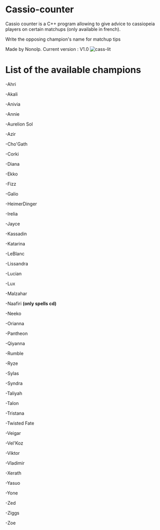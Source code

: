 # Cassio-counter
Cassio counter is a C++ program allowing to give advice to cassiopeia players on certain matchups (only available in french). 

Write the opposing champion's name for matchup tips

Made by Nonolp.
Current version : V1.0
![cass-lit](https://github.com/Nonolp/Cassio-counter/assets/78102501/4dbfee18-c049-4fdf-b498-2d49e8b4ce86)

# List of the available champions

-Ahri

-Akali

-Anivia

-Annie

-Aurelion Sol

-Azir

-Cho'Gath

-Corki

-Diana

-Ekko

-Fizz

-Galio

-HeimerDinger

-Irelia

-Jayce

-Kassadin

-Katarina

-LeBlanc

-Lissandra

-Lucian

-Lux

-Malzahar

-Naafiri **(only spells cd)**

-Neeko

-Orianna

-Pantheon

-Qiyanna

-Rumble

-Ryze

-Sylas

-Syndra

-Taliyah

-Talon

-Tristana

-Twisted Fate

-Veigar

-Vel'Koz

-Viktor

-Vladimir

-Xerath

-Yasuo

-Yone

-Zed

-Ziggs

-Zoe

